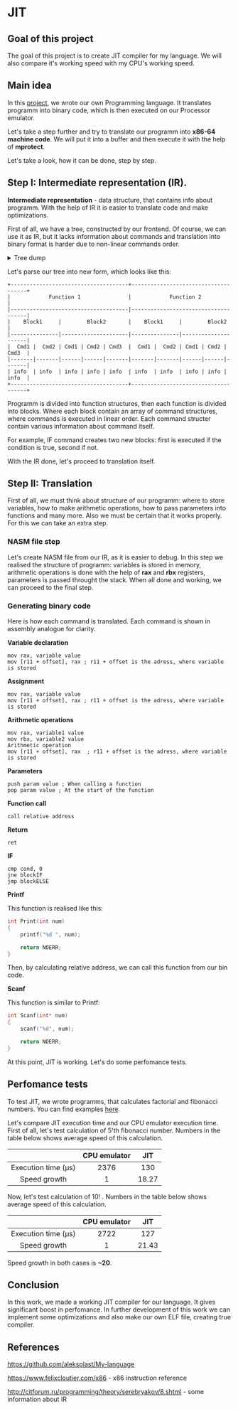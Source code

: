 # JIT

## Goal of this project

The goal of this project is to create JIT compiler for my language. We will also compare it's working speed with my CPU's working speed.

## Main idea

In this [project](https://github.com/aleksplast/My-language), we wrote our own Programming language. It translates programm into binary code, which is then executed on our Processor emulator.

Let's take a step further and try to translate our programm into **x86-64 machine code**. We will put it into a buffer and then execute it with the help of **mprotect**.

Let's take a look, how it can be done, step by step.

## Step I: Intermediate representation (IR).

**Intermediate representation** - data structure, that contains info about programm. With the help of IR it is easier to translate code and make optimizations.

First of all, we have a tree, constructed by our frontend. Of course, we can use it as IR, but it lacks information about commands and translation into binary format is harder due to non-linear commands order.

<details>
  <summary> Tree dump </summary>
<img align="center" src = "https://github.com/aleksplast/BinaryTranslator/assets/111467660/8f24ee34-7a5c-4b0c-af8f-89fd5b57d078">
</details>

Let's parse our tree into new form, which looks like this:

~~~
+-------------------------------------+-------------------------------------+
|            Function 1               |            Function 2               |
|-------------------------------------|-------------------------------------|
|    Block1     |        Block2       |    Block1     |        Block2       |
|---------------|---------------------|---------------|---------------------|
|  Cmd1 |  Cmd2 | Cmd1 | Cmd2 | Cmd3  |  Cmd1 |  Cmd2 | Cmd1 | Cmd2 | Cmd3  |
|-------|-------|------|------|-------|-------|-------|------|------|-------|
| info  | info  | info | info | info  | info  | info  | info | info | info  |
+-------------------------------------+-------------------------------------+
~~~

Programm is divided into function structures, then each function is divided into blocks. Where each block contain an array of command structures, where commands is executed in linear order. Each command structer contain various information about command itself.

For example, IF command creates two new blocks: first is executed if the condition is true, second if not. 

With the IR done, let's proceed to translation itself.

## Step II: Translation

First of all, we must think about structure of our programm: where to store variables, how to make arithmetic operations, how to pass parameters into functions and many more. Also we must be certain that it works properly. For this we can take an extra step.

### NASM file step

Let's create NASM file from our IR, as it is easier to debug. In this step we realised the structure of programm: variables is stored in memory, arithmetic operations is done with the help of **rax** and **rbx** registers, parameters is passed throught the stack. When all done and working, we can proceed to the final step.

### Generating binary code

Here is how each command is translated. Each command is shown in assembly analogue for clarity.

**Variable declaration** 
~~~Assembly
mov rax, variable value  
mov [r11 + offset], rax ; r11 + offset is the adress, where variable is stored
~~~


**Assignment** 
~~~Assembly
mov rax, variable value  
mov [r11 + offset], rax ; r11 + offset is the adress, where variable is stored
~~~

**Arithmetic operations** 
~~~Assembly
mov rax, variable1 value
mov rbx, variable2 value 
Arithmetic operation   
mov [r11 + offset], rax  ; r11 + offset is the adress, where variable is stored
~~~

**Parameters** 
~~~Assembly
push param value ; When calling a function
pop param value ; At the start of the function
~~~

**Function call** 
~~~Assembly
call relative address
~~~

**Return** 
~~~Assembly
ret  
~~~

**IF** 
~~~Assembly
cmp cond, 0  
jne blockIF  
jmp blockELSE   
~~~

**Printf**

This function is realised like this:
~~~C++
int Print(int num)
{
    printf("%d ", num);

    return NOERR;
}
~~~

Then, by calculating relative address, we can call this function from our bin code.

**Scanf**

This function is similar to Printf:
~~~C++
int Scanf(int* num)
{
    scanf("%d", num);

    return NOERR;
}
~~~

At this point, JIT is working. Let's do some perfomance tests.

## Perfomance tests

To test JIT, we wrote programms, that calculates factorial and fibonacci numbers. You can find examples [here](https://github.com/aleksplast/My-language/tree/main/examples). 

Let's compare JIT execution time and our CPU emulator execution time. First of all, let's test calculation of 5'th fibonacci number. Numbers in the table below shows average speed of this calculation.

|    | CPU emulator | JIT | 
| :----------: | :-------------------: | :-------------------: | 
| Execution time (μs) | 2376 |      130        |    
| Speed growth | 1 |      18.27        |    

Now, let's test calculation of 10! . Numbers in the table below shows average speed of this calculation.

|    | CPU emulator | JIT | 
| :----------: | :-------------------: | :-------------------: | 
| Execution time (μs) | 2722 |      127        |    
| Speed growth | 1 |      21.43        |  

Speed growth in both cases is **~20**.

## Conclusion

In this work, we made a working JIT compiler for our language. It gives significant boost in perfomance. 
In further development of this work we can implement some optimizations and also make our own ELF file, creating true compiler.

## References

https://github.com/aleksplast/My-language

https://www.felixcloutier.com/x86 - x86 instruction reference

http://citforum.ru/programming/theory/serebryakov/8.shtml - some information about IR












